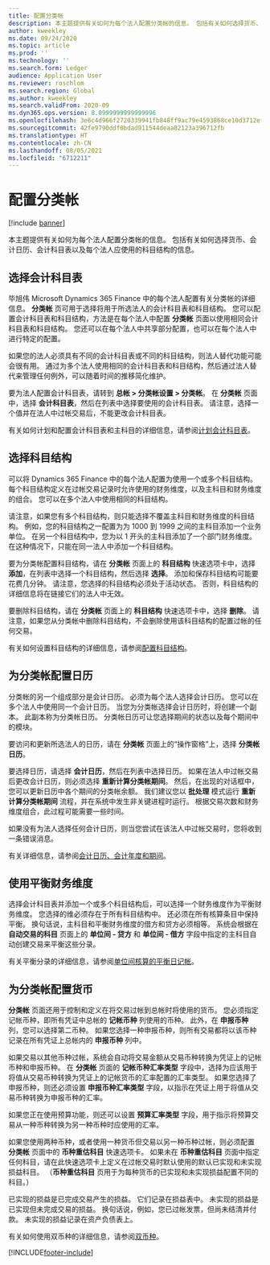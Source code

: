 ```yaml
---
title: 配置分类帐
description: 本主题提供有关如何为每个法人配置分类帐的信息。 包括有关如何选择货币、会计日历、会计科目表以及每个法人应使用的科目结构的信息。
author: kweekley
ms.date: 09/24/2020
ms.topic: article
ms.prod: ''
ms.technology: ''
ms.search.form: Ledger
audience: Application User
ms.reviewer: roschlom
ms.search.region: Global
ms.author: kweekley
ms.search.validFrom: 2020-09
ms.dyn365.ops.version: 8.0999999999999996
ms.openlocfilehash: 3e6c4d966f2720339941fb848ff9ac79e4593868ce10d3712efbb1ad18a9ceea
ms.sourcegitcommit: 42fe9790ddf0bdad911544deaa82123a396712fb
ms.translationtype: HT
ms.contentlocale: zh-CN
ms.lasthandoff: 08/05/2021
ms.locfileid: "6712211"
---
```

# <a name="configure-ledgers"></a>配置分类帐

[!include [banner](../includes/banner.md)]

本主题提供有关如何为每个法人配置分类帐的信息。 包括有关如何选择货币、会计日历、会计科目表以及每个法人应使用的科目结构的信息。

## <a name="selecting-the-chart-of-accounts"></a>选择会计科目表

毕旭伟 Microsoft Dynamics 365 Finance 中的每个法人配置有关分类帐的详细信息。 **分类帐** 页可用于选择将用于所选法人的会计科目表和科目结构。 您可以配置会计科目表和科目结构，方法是在每个法人中配置 **分类帐** 页面以使用相同会计科目表和科目结构。 您还可以在每个法人中共享部分配置，也可以在每个法人中进行特定的配置。

如果您的法人必须具有不同的会计科目表或不同的科目结构，则法人替代功能可能会很有用。 通过为多个法人使用相同的会计科目表和科目结构，然后通过法人替代来管理任何例外，可以随着时间的推移简化维护。

要为法人配置会计科目表，请转到 **总帐 \> 分类帐设置 \> 分类帐**。 在 **分类帐** 页面中，选择 **会计科目表**，然后在列表中选择要使用的会计科目表。 请注意，选择一个值并在法人中过帐交易后，不能更改会计科目表。

有关如何计划和配置会计科目表和主科目的详细信息，请参阅[计划会计科目表](plan-chart-of-accounts.md)。

## <a name="selecting-account-structures"></a>选择科目结构

可以将 Dynamics 365 Finance 中的每个法人配置为使用一个或多个科目结构。 每个科目结构定义在过帐交易记录时允许使用的财务维度，以及主科目和财务维度的组合。 您可以在多个法人中使用相同的科目结构。

请注意，如果您有多个科目结构，则只能选择不覆盖主科目和财务维度的科目结构。 例如，您的科目结构之一配置为为 1000 到 1999 之间的主科目添加一个业务单位。 在另一个科目结构中，您为以 1 开头的主科目添加了一个部门财务维度。 在这种情况下，只能在同一法人中添加一个科目结构。

要为分类帐配置科目结构，请在 **分类帐** 页面上的 **科目结构** 快速选项卡中，选择 **添加**，在列表中选择一个科目结构，然后选择 **选择**。 添加和保存科目结构可能要花费几分钟。 请注意，您选择的科目结构必须处于活动状态。 否则，科目结构的详细信息将在链接它们的法人中无效。

要删除科目结构，请在 **分类帐** 页面上的 **科目结构** 快速选项卡中，选择 **删除**。 请注意，如果您从分类帐中删除科目结构，不会删除使用该科目结构的配置过帐的任何交易。

有关如何设置科目结构的详细信息，请参阅[配置科目结构](configure-account-structures.md)。

## <a name="configuring-calendars-for-the-ledger"></a>为分类帐配置日历

分类帐的另一个组成部分是会计日历。 必须为每个法人选择会计日历。 您可以在多个法人中使用同一个会计日历。 当您为分类帐选择会计日历时，将创建一个副本。 此副本称为分类帐日历。 分类帐日历可让您选择期间的状态以及每个期间中的模块。

要访问和更新所选法人的日历，请在 **分类帐** 页面上的“操作窗格”上，选择 **分类帐日历**。

要选择日历，请选择 **会计日历**，然后在列表中选择日历。 如果在法人中过帐交易后更改会计日历，则必须选择 **重新计算分类帐期间**。 然后，在出现的对话框中，您可以更新日历中各个期间的分类帐余额。 我们建议您以 **批处理** 模式运行 **重新计算分类帐期间** 流程，并在系统中发生非关键进程时运行。 根据交易次数和财务维度组合，此过程可能需要一些时间。

如果没有为法人选择任何会计日历，则当您尝试在该法人中过帐交易时，您将收到一条错误消息。

有关详细信息，请参阅[会计日历、会计年度和期间](../budgeting/fiscal-calendars-fiscal-years-periods.md)。

## <a name="using-a-balancing-financial-dimension"></a>使用平衡财务维度

选择会计科目表并添加一个或多个科目结构后，可以选择一个财务维度作为平衡财务维度。 您选择的维必须存在于所有科目结构中。 还必须在所有核算条目中保持平衡。 换句话说，主科目和平衡财务维度的借方和贷方必须相等。 系统会根据在 **自动交易的科目** 页面上的 **单位间 - 贷方** 和 **单位间 - 借方** 字段中指定的主科目自动创建交易来平衡这些分录。

有关平衡分录的详细信息，请参阅[单位间核算的平衡日记帐](example-balanced-journals-interunit-accounting.md)。

## <a name="configuring-currencies-for-the-ledger"></a>为分类帐配置货币

**分类帐** 页面还用于控制和定义在将交易过帐到总帐时将使用的货币。 您必须指定记帐币种，即所有凭证中总帐的 **记帐币种** 列使用的币种。 此外，在 **申报币种** 列，您可以选择第二币种。 如果您选择一种申报币种，则所有交易都将以该币种记录在所有凭证上总帐内的 **申报币种** 列中。

如果交易以其他币种过帐，系统会自动将交易金额从交易币种转换为凭证上的记帐币种和申报币种。 在 **分类帐** 页面的 **记帐币种汇率类型** 字段中，选择为应该用于将值从交易币种转换为凭证上的记帐货币的汇率配置的汇率类型。 如果您选择了申报币种，则还必须设置 **申报币种汇率类型** 字段，以指示在凭证上用于将值从交易币种转换为申报币种的汇率。

如果您正在使用预算功能，则还可以设置 **预算汇率类型** 字段，用于指示将预算交易从一种币种转换为另一种币种时应使用的汇率。

如果您使用两种币种，或者使用一种货币但交易以另一种币种过帐，则必须配置 **分类帐** 页面中的 **币种重估科目** 快速选项卡。 如果未在 **币种重估科目** 页面中指定任何科目，请在此快速选项卡上定义在过帐交易时默认使用的默认已实现和未实现损益科目。 （**币种重估科目** 页用于为每种货币的已实现和未实现损益配置不同的科目。）

已实现的损益是已完成交易产生的损益。 它们记录在损益表中。 未实现的损益是已实现但未完成交易的损益。 换句话说，例如，您已过帐发票，但尚未结清并付款。 未实现的损益记录在资产负债表上。

有关如何使用双币种的详细信息，请参阅[双币种](dual-currency.md)。


[!INCLUDE[footer-include](../../includes/footer-banner.md)]